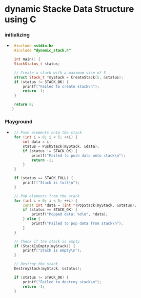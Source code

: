 # dynamic Stacke Data Structure using C

### initializing

 - ``` c++
    #include <stdio.h>
    #include "dynamic_stack.h"

    int main() {
    StackStatus_t status;

    // Create a stack with a maximum size of 5
    struct Stack_t *myStack = CreateStack(5, &status);
    if (status != STACK_OK) {
        printf("Failed to create stack\n");
        return -1;
    }
   
    return 0;
   }
   ```
### Playground

 - ``` c++
    // Push elements onto the stack
    for (int i = 0; i < 5; ++i) {
        int data = i;
        status = PushStack(myStack, &data);
        if (status != STACK_OK) {
            printf("Failed to push data onto stack\n");
            return -1;
        }
    }

    if (status == STACK_FULL) {
        printf("Stack is full\n");
    }

    // Pop elements from the stack
    for (int i = 0; i < 5; ++i) {
        const int *data = (int *)PopStack(myStack, &status);
        if (status == STACK_OK) {
            printf("Popped data: %d\n", *data);
        } else {
            printf("Failed to pop data from stack\n");
        }
    }

    // Check if the stack is empty
    if (StackIsEmpty(myStack)) {
        printf("Stack is empty\n");
    }

    // Destroy the stack
    DestroyStack(myStack, &status);

    if (status != STACK_OK) {
        printf("Failed to destroy stack\n");
        return -1;
    }
   ``` 